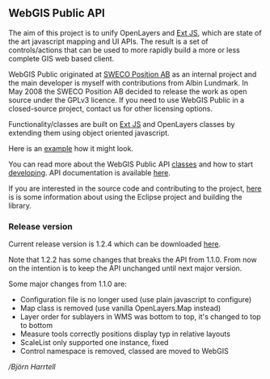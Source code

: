 ## WebGIS Public API ##

The aim of this project is to unify OpenLayers and [Ext JS](Ext.md), which are state of the art javascript mapping and UI APIs. The result is a set of controls/actions that can be used to more rapidly build a more or less complete GIS web based client.

WebGIS Public originated at [SWECO Position AB](http://www.swecogroup.com/Web/Core/Pages/StartPage.aspx?id=122&epslanguage=en) as an internal project and the main developer is myself with contributions from Albin Lundmark. In May 2008 the SWECO Position AB decided to release the work as open source under the GPLv3 licence. If you need to use WebGIS Public in a closed-source project, contact us for other licensing options.

Functionality/classes are built on [Ext JS](Ext.md) and OpenLayers classes by extending them using object oriented javascript.

Here is an [example](http://www.wololo.org/webgispublic/example.html) how it might look.

You can read more about the WebGIS Public API [classes](classes.md) and how to start [developing](developing.md). API documentation is available [here](http://www.wololo.org/webgispublic/build/jsdocs).

If you are interested in the source code and contributing to the project, [here](eclipse.md) is is some information about using the Eclipse project and building the library.

### Release version ###

Current release version is 1.2.4 which can be downloaded [here](http://webgispublic.googlecode.com/files/webgis-1.2.4.zip).

Note that 1.2.2 has some changes that breaks the API from 1.1.0. From now on the intention is to keep the API unchanged until next major version.

Some major changes from 1.1.0 are:
  * Configuration file is no longer used (use plain javascript to configure)
  * Map class is removed (use vanilla OpenLayers.Map instead)
  * Layer order for sublayers in WMS was bottom to top, it's changed to top to bottom
  * Measure tools correctly positions display typ in relative layouts
  * ScaleList only supported one instance, fixed
  * Control namespace is removed, classed are moved to WebGIS

_/Björn Harrtell_